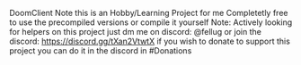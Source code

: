 DoomClient
Note this is an Hobby/Learning Project for me
Completetly free to use the precompiled versions or compile it yourself
Note: Actively looking for helpers on this project just dm me on discord: @fellug
or join the discord: https://discord.gg/tXan2VtwtX
if you wish to donate to support this project you can do it in the discord in #Donations
